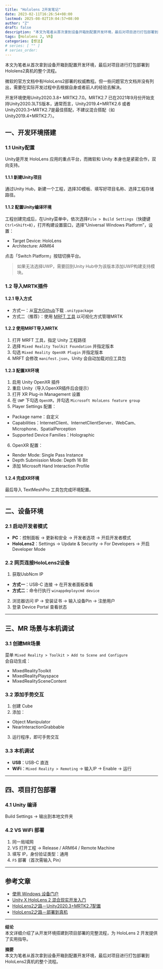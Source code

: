 ```yaml
---
title: "Hololens 2开发笔记"
date: 2023-02-11T16:26:54+08:00
lastmod: 2025-08-02T19:04:57+08:00
author: "Z"
draft: false
description: "本文为笔者从首次拿到设备开箱到配置开发环境，最后对项目进行打包部署到Hololens2真机的整个流程。"
tags: [Hololens 2, VR]
categories: [想法]
# series: [ "" ]
# series_order:
---
```



本文为笔者从首次拿到设备开箱到配置开发环境，最后对项目进行打包部署到Hololens2真机的整个流程。

微软的官方文档中有HoloLens2部署的权威教程。但一些问题官方文档并没有列出，需要在实际开发过程中去根据自身或者前人的经验去解决。

开发环境使用Unity2020.3.8+ MRTK2.7.0。MRTK2.7 已在2021年9月份开始支持Unity2020.3LTS版本，通常而言，Unity2019.4+MRTK2.6 或者 Unity2020.3+MRTK2.7是最佳搭配，不建议混合搭配（如Unity2019.4+MRTK2.7）。

## 一、开发环境搭建

### 1.1 Unity配置

Unity是开发 HoloLens 应用的重点平台，而微软和 Unity 本身也是紧密合作，双向支持。

#### 1.1.1 新建Unity项目
通过Unity Hub，新建一个工程，选择3D模板、填写好项目名称、选择工程存储路径。

#### 1.1.2 配置Unity编译环境
工程创建完成后，在Unity菜单中，依次选择`File > Build Settings`（快捷键`Ctrl+Shift+B`），打开构建设置窗口，选择“Universal Windows Platform”，设置：
- Target Device: HoloLens
- Architecture: ARM64

点击「Switch Platform」按钮切换平台。

> 如果无法选择UWP，需要回到Unity Hub中为该版本添加UWP构建支持模块。

### 1.2 导入MRTK插件

#### 1.2.1 导入方式
- 方式一：从[官方Github](https://github.com/microsoft/MixedRealityToolkit-Unity/releases)下载 `.unitypackage`
- 方式二（推荐）：使用 [MRFT 工具](https://www.microsoft.com/en-us/download/details.aspx?id=102778) 以可视化方式管理MRTK

#### 1.2.2 使用MRFT导入MRTK
1. 打开 MRFT 工具，指定 Unity 工程路径
2. 选择 `Mixed Reality Toolkit Foundation` 并指定版本
3. 勾选 `Mixed Reality OpenXR Plugin` 并指定版本
4. MRFT 会修改 `manifest.json`，Unity 会自动加载对应工具包

#### 1.2.3 配置XR环境
1. 启用 Unity OpenXR 插件
2. 重启 Unity（导入OpenXR插件后会提示）
3. 打开 XR Plug-in Management 设置
4. 在 `UWP` 下勾选 `OpenXR`，并勾选 `Microsoft HoloLens feature group`
5. Player Settings 配置：
  - Package name：自定义
  - Capabilities：InternetClient、InternetClientServer、WebCam、Microphone、SpatialPerception
  - Supported Device Families：Holographic
6. OpenXR 配置：
  - Render Mode: Single Pass Instance
  - Depth Submission Mode: Depth 16 Bit
  - 添加 Microsoft Hand Interaction Profile

#### 1.2.4 完成XR环境
最后导入 TextMeshPro 工具包完成环境配置。

---

## 二、设备环境

### 2.1 启动开发者模式
- **PC**：控制面板 → 更新和安全 → 开发者选项 → 开启开发者模式
- **HoloLens2**：Settings → Update & Security → For Developers → 开启 Developer Mode

### 2.2 网页连接HoloLens2设备
1. 获取UsbNcm IP
  - **方式一**：USB-C 连接 → 在开发者面板查看
  - **方式二**：命令行执行 `winappdeploycmd device`
2. 浏览器访问 IP → 安装证书 → 输入设备Pin → 注册用户
3. 登录 Device Portal 查看状态

---

## 三、MR 场景与本机调试

### 3.1 创建MR场景
菜单 `Mixed Reality > Toolkit > Add to Scene and Configure`  
会自动生成：
- MixedRealityToolkit
- MixedRealityPlayspace
- MixedRealitySceneContent

### 3.2 添加手势交互
1. 创建 Cube
2. 添加：
  - Object Manipulator
  - NearInteractionGrabbable
3. 运行程序，即可手势交互

### 3.3 本机调试
- **USB**：USB-C 直连
- **WiFi**：`Mixed Reality > Remoting` → 输入IP → Enable → 运行

---

## 四、项目打包部署

### 4.1 Unity 编译
Build Settings → 输出到本地文件夹

### 4.2 VS WiFi 部署
1. 同一局域网
2. VS 打开工程 → Release / ARM64 / Remote Machine
3. 填写 IP，身份验证类型：通用
4. `F5` 部署（首次需输入 Pin）

---

## 参考文章
- [使用 Windows 设备门户](https://learn.microsoft.com/zh-cn/windows/mixed-reality/develop/advanced-concepts/using-the-windows-device-portal)
- [Unity X HoloLens 2 混合现实开发入门](https://learn.u3d.cn/tutorial/mr-development-hololens2)
- [HoloLens2之路－Unity2020.3+MRTK2.7配置](https://blog.csdn.net/yolon3000/article/details/121776416)
- [HoloLens2之路－部署到真机](https://blog.csdn.net/yolon3000/article/details/122072266)

---

**结论**  
本文详细介绍了从开发环境搭建到项目部署的完整流程，为 HoloLens 2 开发提供了实用指导。

**摘要**  
本文为笔者从首次拿到设备开箱到配置开发环境，最后对项目进行打包部署到HoloLens2真机的整个流程。
